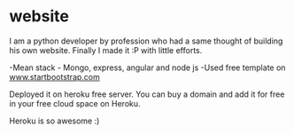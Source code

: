 # website
I am a python developer by profession who had a same thought of building his own website. Finally I made it :P with little efforts.

-Mean stack - Mongo, express, angular and node js
-Used free template on www.startbootstrap.com

Deployed it on heroku free server. You can buy a domain and add it for free in your free cloud space on Heroku.




Heroku is so awesome :)


